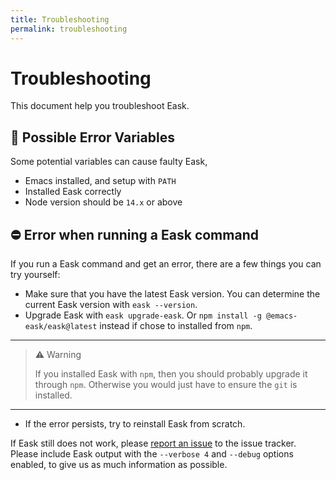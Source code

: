 ```yaml
---
title: Troubleshooting
permalink: troubleshooting
---
```


# Troubleshooting

This document help you troubleshoot Eask.

## 🚩 Possible Error Variables

Some potential variables can cause faulty Eask,

* Emacs installed, and setup with `PATH`
* Installed Eask correctly
* Node version should be `14.x` or above

## ⛔️ Error when running a Eask command

If you run a Eask command and get an error, there are a few things you can try
yourself:

* Make sure that you have the latest Eask version. You can determine the current
Eask version with `eask --version`.
* Upgrade Eask with `eask upgrade-eask`. Or `npm install -g @emacs-eask/eask@latest`
instead if chose to installed from `npm`.

---

> ⚠️ Warning
>
> If you installed Eask with `npm`, then you should probably upgrade it through
> `npm`. Otherwise you would just have to ensure the `git` is installed.

---

* If the error persists, try to reinstall Eask from scratch.

If Eask still does not work, please [report an issue](https://github.com/emacs-eask/eask/issues/new)
to the issue tracker.
Please include Eask output with the `--verbose 4` and `--debug` options enabled,
to give us as much information as possible.
